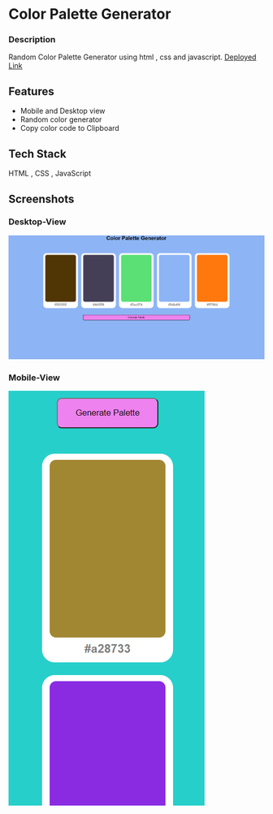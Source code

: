 
# Color Palette Generator 

### Description
Random Color Palette Generator using html , css and javascript.
[Deployed Link](https://sweet-granita-34962c.netlify.app/)




## Features

- Mobile and Desktop view
- Random color generator 
- Copy color code to Clipboard


## Tech Stack

HTML , CSS , JavaScript


## Screenshots

### Desktop-View
![Desktop-View](https://github.com/dharmendrasahu1999/DEV-TASK/blob/master/colorPalette/screenshots/desktop-view.png?raw=true)

### Mobile-View
![Desktop-View](https://github.com/dharmendrasahu1999/DEV-TASK/blob/master/colorPalette/screenshots/mobile-view.png?raw=true)

